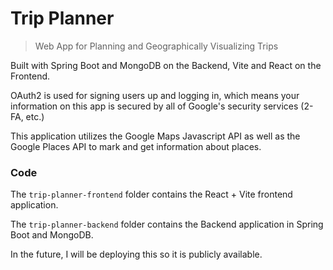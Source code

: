 # Trip Planner

> Web App for Planning and Geographically Visualizing Trips

Built with Spring Boot and MongoDB on the Backend, Vite and React on the Frontend.

OAuth2 is used for signing users up and logging in, which means your information on this app is secured by all of Google's security services (2-FA, etc.)

This application utilizes the Google Maps Javascript API as well as the Google Places API to mark and get information about places.

### Code

The `trip-planner-frontend` folder contains the React + Vite frontend application.

The `trip-planner-backend` folder contains the Backend application in Spring Boot and MongoDB.

In the future, I will be deploying this so it is publicly available.
